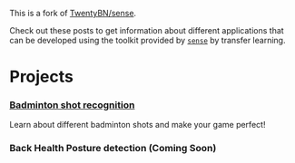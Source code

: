 This is a fork of <a href="https://github.com/TwentyBN/sense">TwentyBN/sense</a>.
<p>
    Check out these posts to get information about different applications that can be developed using the
    toolkit provided by <a href="https://github.com/TwentyBN/sense"><code>sense</code></a> by transfer learning.
</p>

<h1>Projects</h1>

<h3><a href='{{ site.baseurl }}{% link templates/badminton_shot_recognition.md %}'>Badminton shot recognition</a></h3>
<p>Learn about different badminton shots and make your game perfect!</p>

<h3>Back Health Posture detection (Coming Soon)</h3>
<p></p>